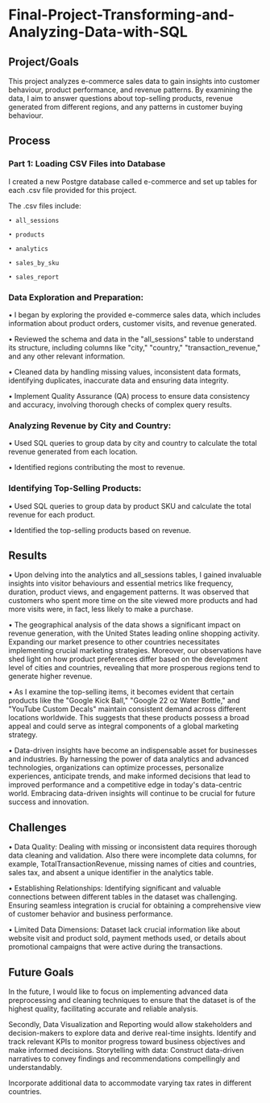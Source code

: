 # Final-Project-Transforming-and-Analyzing-Data-with-SQL

## Project/Goals
This project analyzes e-commerce sales data to gain insights into customer behaviour, 
product performance, and revenue patterns. By examining the data, I aim to answer questions about 
top-selling products, revenue generated from different regions, and any patterns in customer buying behaviour.

## Process
### Part 1: Loading CSV Files into Database

I created a new Postgre database called e-commerce and set up tables for each .csv file provided for this project. 

The .csv files include: 

	• all_sessions

	• products

	• analytics

	• sales_by_sku

	• sales_report

### Data Exploration and Preparation:
• I began by exploring the provided e-commerce sales data, which includes information 
about product orders, customer visits, and revenue generated.

• Reviewed the schema and data in the "all_sessions" table to understand its structure, including columns like "city," "country," 
"transaction_revenue," and any other relevant information.

• Cleaned data by handling missing values, inconsistent data formats, identifying duplicates, inaccurate data and ensuring data integrity.

• Implement Quality Assurance (QA) process to ensure data consistency and accuracy,  involving thorough checks of complex query results.

### Analyzing Revenue by City and Country:
• Used SQL queries to group data by city and country to calculate the total revenue generated from each location.

• Identified regions contributing the most to revenue.

### Identifying Top-Selling Products:
• Used SQL queries to group data by product SKU and calculate the total revenue for each product.

• Identified the top-selling products based on revenue.

## Results
• 	Upon delving into the analytics and all_sessions tables, I gained invaluable insights into visitor 
behaviours and essential metrics like frequency, duration, product views, and engagement patterns. 
It was observed that customers who spent more time on the site viewed more products and had more visits were, 
in fact, less likely to make a purchase.

• 	The geographical analysis of the data shows a significant impact on revenue generation, with the United States
leading online shopping activity. Expanding our market presence to other countries necessitates implementing crucial 
marketing strategies. Moreover, our observations have shed light on how product preferences differ based on the development 
level of cities and countries, revealing that more prosperous regions tend to generate higher revenue.

• 	As I examine the top-selling items, it becomes evident that certain products like the "Google Kick Ball," "Google 22 oz Water Bottle," and "YouTube Custom Decals" maintain consistent demand across different locations worldwide. This suggests that these products possess a broad appeal and could serve as integral components of a global marketing strategy.

• 	Data-driven insights have become an indispensable asset for businesses and industries. By harnessing the power of data analytics and advanced technologies, organizations can optimize processes, personalize experiences, anticipate trends, and make informed decisions that lead to improved performance and a competitive edge in today's data-centric world. Embracing data-driven insights will continue to be crucial for future success and innovation.

## Challenges 
• Data Quality: Dealing with missing or inconsistent data requires thorough data cleaning and validation. Also there were 
incomplete data columns, for example, TotalTransactionRevenue, missing names of cities and countries, sales tax, 
and absent a unique identifier in the analytics table.

• Establishing Relationships: Identifying significant and valuable connections between different tables in the dataset was challenging. Ensuring seamless integration is crucial for obtaining a comprehensive view of customer behavior and business performance.

• Limited Data Dimensions: Dataset lack crucial information like about website visit and product sold, payment methods used, or details about promotional campaigns that were active during the transactions. 

## Future Goals

In the future, I would like to focus on implementing advanced data preprocessing and cleaning techniques to ensure that the dataset is of the highest quality, facilitating accurate and reliable analysis.

Secondly, Data Visualization and Reporting would allow stakeholders and decision-makers to explore data and derive real-time insights. Identify and track relevant KPIs to monitor progress toward business objectives and make informed decisions. Storytelling with data: Construct data-driven narratives to convey findings and recommendations compellingly and understandably.

Incorporate additional data to accommodate varying tax rates in different countries.

